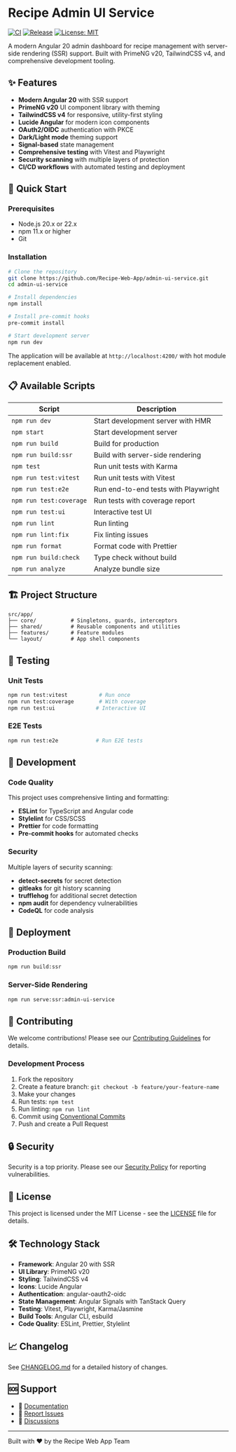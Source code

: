 # Recipe Admin UI Service

[![CI](https://github.com/Recipe-Web-App/admin-ui-service/actions/workflows/pr-check.yml/badge.svg)](https://github.com/Recipe-Web-App/admin-ui-service/actions/workflows/pr-check.yml)
[![Release](https://github.com/Recipe-Web-App/admin-ui-service/actions/workflows/release.yml/badge.svg)](https://github.com/Recipe-Web-App/admin-ui-service/actions/workflows/release.yml)
[![License: MIT](https://img.shields.io/badge/License-MIT-yellow.svg)](https://opensource.org/licenses/MIT)

A modern Angular 20 admin dashboard for recipe management with server-side rendering (SSR) support.
Built with PrimeNG v20, TailwindCSS v4, and comprehensive development tooling.

## ✨ Features

- **Modern Angular 20** with SSR support
- **PrimeNG v20** UI component library with theming
- **TailwindCSS v4** for responsive, utility-first styling
- **Lucide Angular** for modern icon components
- **OAuth2/OIDC** authentication with PKCE
- **Dark/Light mode** theming support
- **Signal-based** state management
- **Comprehensive testing** with Vitest and Playwright
- **Security scanning** with multiple layers of protection
- **CI/CD workflows** with automated testing and deployment

## 🚀 Quick Start

### Prerequisites

- Node.js 20.x or 22.x
- npm 11.x or higher
- Git

### Installation

```bash
# Clone the repository
git clone https://github.com/Recipe-Web-App/admin-ui-service.git
cd admin-ui-service

# Install dependencies
npm install

# Install pre-commit hooks
pre-commit install

# Start development server
npm run dev
```

The application will be available at `http://localhost:4200/` with hot module replacement enabled.

## 📋 Available Scripts

| Script                  | Description                          |
| ----------------------- | ------------------------------------ |
| `npm run dev`           | Start development server with HMR    |
| `npm start`             | Start development server             |
| `npm run build`         | Build for production                 |
| `npm run build:ssr`     | Build with server-side rendering     |
| `npm test`              | Run unit tests with Karma            |
| `npm run test:vitest`   | Run unit tests with Vitest           |
| `npm run test:e2e`      | Run end-to-end tests with Playwright |
| `npm run test:coverage` | Run tests with coverage report       |
| `npm run test:ui`       | Interactive test UI                  |
| `npm run lint`          | Run linting                          |
| `npm run lint:fix`      | Fix linting issues                   |
| `npm run format`        | Format code with Prettier            |
| `npm run build:check`   | Type check without build             |
| `npm run analyze`       | Analyze bundle size                  |

## 🏗️ Project Structure

```text
src/app/
├── core/           # Singletons, guards, interceptors
├── shared/         # Reusable components and utilities
├── features/       # Feature modules
└── layout/         # App shell components
```

## 🧪 Testing

### Unit Tests

```bash
npm run test:vitest          # Run once
npm run test:coverage        # With coverage
npm run test:ui             # Interactive UI
```

### E2E Tests

```bash
npm run test:e2e            # Run E2E tests
```

## 🔧 Development

### Code Quality

This project uses comprehensive linting and formatting:

- **ESLint** for TypeScript and Angular code
- **Stylelint** for CSS/SCSS
- **Prettier** for code formatting
- **Pre-commit hooks** for automated checks

### Security

Multiple layers of security scanning:

- **detect-secrets** for secret detection
- **gitleaks** for git history scanning
- **trufflehog** for additional secret detection
- **npm audit** for dependency vulnerabilities
- **CodeQL** for code analysis

## 🚀 Deployment

### Production Build

```bash
npm run build:ssr
```

### Server-Side Rendering

```bash
npm run serve:ssr:admin-ui-service
```

## 🤝 Contributing

We welcome contributions! Please see our [Contributing Guidelines](.github/CONTRIBUTING.md) for details.

### Development Process

1. Fork the repository
2. Create a feature branch: `git checkout -b feature/your-feature-name`
3. Make your changes
4. Run tests: `npm test`
5. Run linting: `npm run lint`
6. Commit using [Conventional Commits](https://conventionalcommits.org/)
7. Push and create a Pull Request

## 🔒 Security

Security is a top priority. Please see our [Security Policy](.github/SECURITY.md) for reporting vulnerabilities.

## 📄 License

This project is licensed under the MIT License - see the [LICENSE](LICENSE) file for details.

## 🛠️ Technology Stack

- **Framework**: Angular 20 with SSR
- **UI Library**: PrimeNG v20
- **Styling**: TailwindCSS v4
- **Icons**: Lucide Angular
- **Authentication**: angular-oauth2-oidc
- **State Management**: Angular Signals with TanStack Query
- **Testing**: Vitest, Playwright, Karma/Jasmine
- **Build Tools**: Angular CLI, esbuild
- **Code Quality**: ESLint, Prettier, Stylelint

## 📈 Changelog

See [CHANGELOG.md](CHANGELOG.md) for a detailed history of changes.

## 🆘 Support

- 📖 [Documentation](https://github.com/Recipe-Web-App/admin-ui-service/wiki)
- 🐛 [Report Issues](https://github.com/Recipe-Web-App/admin-ui-service/issues)
- 💬 [Discussions](https://github.com/Recipe-Web-App/admin-ui-service/discussions)

---

Built with ❤️ by the Recipe Web App Team
